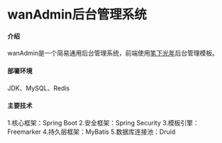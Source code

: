 # wanAdmin后台管理系统

#### 介绍
wanAdmin是一个简易通用后台管理系统，前端使用[笔下光年](https://gitee.com/yinqi/Light-Year-Admin-Using-Iframe-v4)后台管理模板。

#### 部署环境
JDK、MySQL、Redis


#### 主要技术

1.核心框架：Spring Boot
2.安全框架：Spring Security
3.模板引擎：Freemarker
4.持久层框架：MyBatis
5.数据库连接池：Druid

